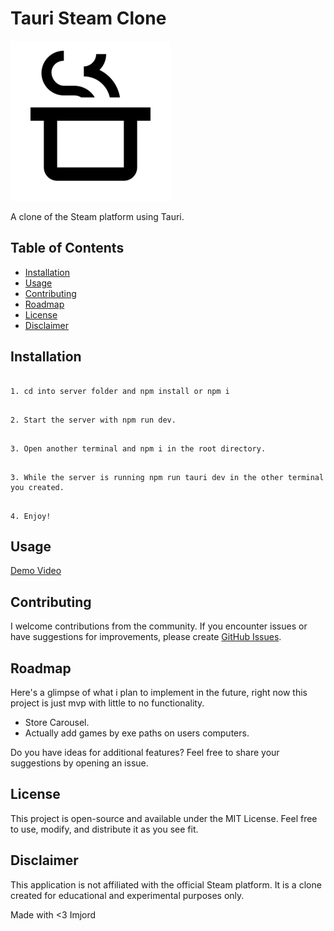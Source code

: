 # Tauri Steam Clone

![Project Logo](vapor_logo.png)

A clone of the Steam platform using Tauri.

## Table of Contents

- [Installation](#installation)
- [Usage](#usage)
- [Contributing](#contributing)
- [Roadmap](#roadmap)
- [License](#license)
- [Disclaimer](#disclaimer)

## Installation

```

1. cd into server folder and npm install or npm i

```

```

2. Start the server with npm run dev.

```

```

3. Open another terminal and npm i in the root directory.

```

```

3. While the server is running npm run tauri dev in the other terminal you created.

```

```

4. Enjoy!

```

## Usage

[Demo Video](demo-vid1.mp4)

## Contributing

I welcome contributions from the community. If you encounter issues or have suggestions for improvements, please create [GitHub Issues](https://github.com/imjord/tauri_steam_clone/issues).

## Roadmap

Here's a glimpse of what i plan to implement in the future, right now this project is just mvp with little to no functionality.

- Store Carousel.
- Actually add games by exe paths on users computers.

Do you have ideas for additional features? Feel free to share your suggestions by opening an issue.

## License

This project is open-source and available under the MIT License. Feel free to use, modify, and distribute it as you see fit.

## Disclaimer

This application is not affiliated with the official Steam platform. It is a clone created for educational and experimental purposes only.

Made with <3 Imjord

